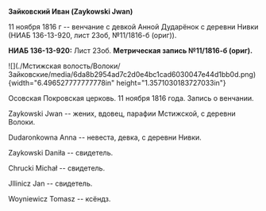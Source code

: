 **Зайковский Иван (Zaykowski Jwan)**

11 ноября 1816 г -- венчание с девкой Анной Дударёнок с деревни Нивки
(НИАБ 136-13-920, лист 23об, №11/1816-б (ориг)).

**НИАБ 136-13-920:** Лист 23об. **Метрическая запись №11/1816-б
(ориг).**

![](./Мстижская волость/Волоки/Зайковские/media/6da8b2954ad7c2d0e4bc1cad6030047e44d1bb0d.png){width="6.496527777777778in"
height="1.3571030183727033in"}

Осовская Покровская церковь. 11 ноября 1816 года. Запись о венчании.

Zaykowski Jwan -- жених, вдовец, парафии Мстижской, с деревни Волоки.

Dudaronkowna Anna -- невеста, девка, с деревни Нивки.

Zaykowski Daniła -- свидетель.

Chrucki Michał -- свидетель.

Jllinicz Jan -- свидетель.

Woyniewicz Tomasz -- ксёндз.
